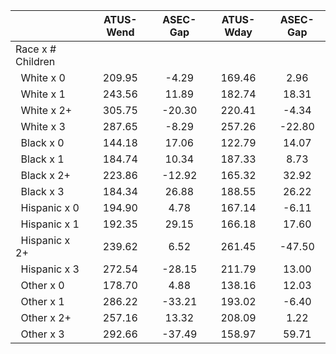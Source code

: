 
|                      |    ATUS-Wend |     ASEC-Gap |    ATUS-Wday |     ASEC-Gap |
| -------------------- | :----------: | :----------: | :----------: | :----------: |
| Race x # Children    |              |              |              |              |
| &nbsp;&nbsp;White x 0 |       209.95 |        -4.29 |       169.46 |         2.96 |
| &nbsp;&nbsp;White x 1 |       243.56 |        11.89 |       182.74 |        18.31 |
| &nbsp;&nbsp;White x 2+ |       305.75 |       -20.30 |       220.41 |        -4.34 |
| &nbsp;&nbsp;White x 3 |       287.65 |        -8.29 |       257.26 |       -22.80 |
| &nbsp;&nbsp;Black x 0 |       144.18 |        17.06 |       122.79 |        14.07 |
| &nbsp;&nbsp;Black x 1 |       184.74 |        10.34 |       187.33 |         8.73 |
| &nbsp;&nbsp;Black x 2+ |       223.86 |       -12.92 |       165.32 |        32.92 |
| &nbsp;&nbsp;Black x 3 |       184.34 |        26.88 |       188.55 |        26.22 |
| &nbsp;&nbsp;Hispanic x 0 |       194.90 |         4.78 |       167.14 |        -6.11 |
| &nbsp;&nbsp;Hispanic x 1 |       192.35 |        29.15 |       166.18 |        17.60 |
| &nbsp;&nbsp;Hispanic x 2+ |       239.62 |         6.52 |       261.45 |       -47.50 |
| &nbsp;&nbsp;Hispanic x 3 |       272.54 |       -28.15 |       211.79 |        13.00 |
| &nbsp;&nbsp;Other x 0 |       178.70 |         4.88 |       138.16 |        12.03 |
| &nbsp;&nbsp;Other x 1 |       286.22 |       -33.21 |       193.02 |        -6.40 |
| &nbsp;&nbsp;Other x 2+ |       257.16 |        13.32 |       208.09 |         1.22 |
| &nbsp;&nbsp;Other x 3 |       292.66 |       -37.49 |       158.97 |        59.71 |

